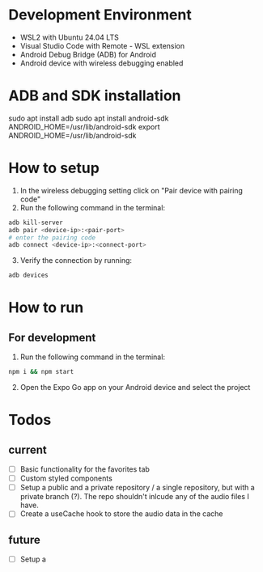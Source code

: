 # Development Environment
- WSL2 with Ubuntu 24.04 LTS
- Visual Studio Code with Remote - WSL extension
- Android Debug Bridge (ADB) for Android
- Android device with wireless debugging enabled

# ADB and SDK installation
sudo apt install adb
 sudo apt install android-sdk
 ANDROID_HOME=/usr/lib/android-sdk
 export ANDROID_HOME=/usr/lib/android-sdk

# How to setup
1. In the wireless debugging setting click on "Pair device with pairing code"
2. Run the following command in the terminal:
```bash
adb kill-server
adb pair <device-ip>:<pair-port>
# enter the pairing code
adb connect <device-ip>:<connect-port>
```
3. Verify the connection by running:
```bash
adb devices
```

# How to run
## For development
1. Run the following command in the terminal:
```bash
npm i && npm start
``` 
2. Open the Expo Go app on your Android device and select the project

# Todos
## current
- [ ] Basic functionality for the favorites tab
- [ ] Custom styled components
- [ ] Setup a public and a private repository / a single repository, but with a private branch (?). The repo shouldn't inlcude any of the audio files I have.
- [ ] Create a useCache hook to store the audio data in the cache 

## future
- [ ] Setup a 